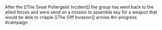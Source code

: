 After the [[The Great Poltergeist Incident]] the group has went back to the allied forces and were send on a mission to assemble key for a weapon that would be able to cripple [[The Giff Invasion]] armies
#in-progress #campaign 